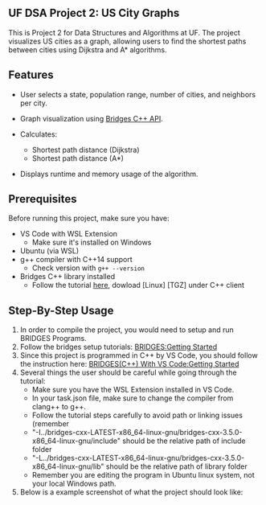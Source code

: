 ## UF DSA Project 2: US City Graphs

This is Project 2 for Data Structures and Algorithms at UF.
The project visualizes US cities as a graph, allowing users to find the shortest paths between cities using Dijkstra and A* algorithms.


## Features
- User selects a state, population range, number of cities, and neighbors per city.
- Graph visualization using [Bridges C++ API](http://bridgesuncc.github.io/).
- Calculates:
  - Shortest path distance (Dijkstra)
  - Shortest path distance (A*)

- Displays runtime and memory usage of the algorithm.


## Prerequisites

Before running this project, make sure you have:

- VS Code with WSL Extension
  - Make sure it's installed on Windows
- Ubuntu (via WSL)
- g++ compiler with C++14 support
  - Check version with `g++ --version`
- Bridges C++ library installed
  - Follow the tutorial [here](https://bridgesuncc.github.io/), dowload [Linux] [TGZ] under C++ client

  
## Step-By-Step Usage

1. In order to compile the project, you would need to setup and run BRIDGES Programs.
2. Follow the bridges setup tutorials: [BRIDGES:Getting Started](https://bridgesuncc.github.io/bridges_setup.html)
3. Since this project is programmed in C++ by VS Code, you should follow the instruction here: [BRIDGES(C++) With VS Code:Getting Started](https://bridgesuncc.github.io/bridges_setup_cxx_vscode.html)
4. Several things the user should be careful while going through the tutorial:
   - Make sure you have the WSL Extension installed in VS Code.
   - In your task.json file, make sure to change the compiler from clang++ to g++.
   - Follow the tutorial steps carefully to avoid path or linking issues (remember
   - "-I../bridges-cxx-LATEST-x86_64-linux-gnu/bridges-cxx-3.5.0-x86_64-linux-gnu/include" should be the relative path of include folder
   - "-L../bridges-cxx-LATEST-x86_64-linux-gnu/bridges-cxx-3.5.0-x86_64-linux-gnu/lib" should be the relative path of library folder
   - Remember you are editing the program in Ubuntu linux system, not your local Windows path.
5. Below is a example screenshot of what the project should look like: 


